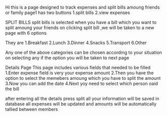 Hi this is a page designed to track expenses and split bills
amoung friends or family 
page1 has two buttons
1.split bills
2.view expenses

SPLIT BILLS
split bills is selected when you have a bill which you want to split amoung your friends 
on clicking split bill ,we will be taken to a new page with 6 options

They are
1.Breakfast
2.Lunch
3.Dinner
4.Snacks
5.Transport
6.Other

Any one of the above categories can be chosen according to your situation 
on selecting any if the option you will be taken to next page 


Details Page
This page includes various fields that needed to be filled
1.Enter expense field is very your expense amount
2.Then you have the option to select the memebers amoung which you have to split the amount
3.Now you can add the date
4.Next yoy need to select which person oaid the bill 

after entering all the details 
press split
all your information will be saved in database 
all expenses will be updated and amounts will be automatically tallied between members
